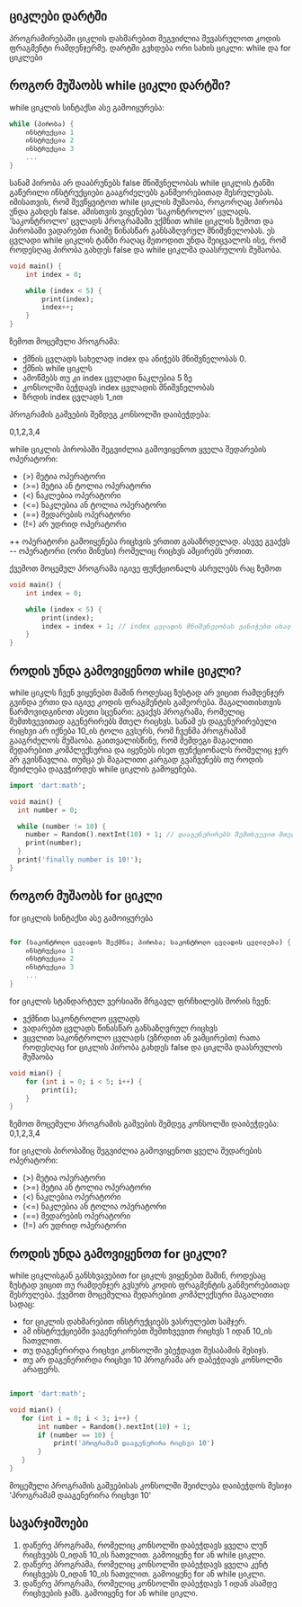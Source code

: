 ## ციკლები დარტში
პროგრამირებაში ციკლის დახმარებით შეგვიძლია შევასრულოთ კოდის ფრაგმენტი რამდენჯერმე. დარტში გვხდება ორი სახის ციკლი: while და for ციკლები

## როგორ მუშაობს while ციკლი დარტში?

while ციკლის სინტაქსი ასე გამოიყურება: 
```dart
while (პირობა) {
    ინსტრუქცია 1
    ინსტრუქცია 2
    ინსტრუქცია 3
    ...
}

```

სანამ პირობა არ დააბრუნებს false მნიშვნელობას while ციკლის ტანში გაწერილი ინსტრუქციები გააგრძელებს განმეორებითად შესრულებას. იმისათვის, რომ შევწყვიტოთ while ციკლის მუშაობა, როგორღაც პირობა უნდა გახდეს false. ამისთვის ვიყენებთ 'საკონტროლო' ცვლადს. 'საკონტროლო' ცვლადს პროგრამაში ვქმნით while ციკლის ზემოთ და პირობაში ვადარებთ რაიმე წინასწარ განსაზღვრულ მნიშვნელობას. ეს ცვლადი while ციკლის ტანში რაღაც მეთოდით უნდა შეიცვალოს ისე, რომ როდესღაც პირობა გახდეს false და while ციკლმა დაასრულოს მუშაობა.

```dart
void main() {
    int index = 0;

    while (index < 5) {
        print(index);
        index++;
    }
}

```

ზემოთ მოცემული პროგრამა:
 - ქმნის ცვლადს სახელად index და ანიჭებს მნიშვნელობას 0.
 - ქმნის while ციკლს
 - ამოწმებს თუ კი index ცვლადი ნაკლებია 5 ზე
 - კონსოლში ბეჭდავს index ცვლადის მნიშვნელობას
 - ზრდის index ცვლადს 1_ით

პროგრამის გაშვების შემდეგ კონსოლში დაიბეჭდება:

0,1,2,3,4

while ციკლის პირობაში შეგვიძლია გამოვიყენოთ ყველა შედარების ოპერატორი:
 - (>) მეტია ოპერატორი
 - (>=) მეტია ან ტოლია ოპერატორი
 - (<) ნაკლებია ოპერატორი
 - (<=) ნაკლებია ან ტოლია ოპერატორი
 - (==) შედარების ოპერატორი
 - (!=) არ უდრიდ ოპერატორი

++ ოპერატორი გამოიყენება რიცხვის ერთით გასაზრდელად. ასევე გვაქვს -- ოპერატორი (ორი მინუსი) რომელიც რიცხვს ამცირებს ერთით.

ქვემოთ მოცემულ პროგრამა იგივე ფუნქციონალს ასრულებს რაც ზემოთ

```dart
void main() {
    int index = 0;

    while (index < 5) {
        print(index);
        index = index + 1; // index ცვლადის მნიშვნელობას ვანიჭებთ ახალ მნიშვნელობას (index ცვლადის ძველ მნიშვნელობას დამატებული 1)
    }
}

```

## როდის უნდა გამოვიყენოთ while ციკლი?

while ციკლს ჩვენ ვიყენებთ მაშინ როდესაც ზუსტად არ ვიცით რამდენჯერ გვინდა ერთი და იგივე კოდის ფრაგმენტის გამეორება. მაგალითისთვის წარმოვიდგინოთ ასეთი სცენარი:
გვაქვს პროგრამა, რომელიც შემთხვევითად აგენერირებს მთელ რიცხვს. სანამ ეს დაგენერირებული რიცხვი არ იქნება 10_ის ტოლი გვსურს, რომ ჩვენმა პროგრამამ გააგრძელოს მუშაობა. გაითვალისწინე, რომ შემდეგი მაგალითი შედარებით კომპლექსურია და იყენებს ისეთ ფუნქციონალს რომელიც ჯერ არ გვისწავლია. თუმცა ეს მაგალითი კარგად გვაჩვენებს თუ როდის შეიძლება დაგვჭირდეს while ციკლის გამოყენება.

```dart
import 'dart:math';

void main() {
  int number = 0;

  while (number != 10) {
    number = Random().nextInt(10) + 1; // დააგენერირებს შემთხვევით მთელ რიცხვს 1 იდან ათის ჩათვლით
    print(number);
  }
  print('finally number is 10!');
}

```

## როგორ მუშაობს for ციკლი

for ციკლის სინტაქსი ასე გამოიყურება

```dart

for (საკონტროლო ცვლადის შექმნა; პირობა; საკონტროლო ცვლადის ცვლილება) {
    ინსტრუქცია 1
    ინსტრუქცია 2
    ინსტრუქცია 3
    ...
}

```

for ციკლის სტანდარტულ ვერსიაში მრგავლ ფრჩხილებს შორის ჩვენ:
 - ვქმნით საკონტროლო ცვლადს
 - ვადარებთ ცვლადს წინასწარ განსაზღვრულ რიცხვს
 - ვცვლით საკონტროლო ცვლადს (ვზრდით ან ვამცირებთ) რათა როდესღაც for ციკლის პირობა გახდეს false და ციკლმა დაასრულოს მუშაობა

```dart
void mian() {
    for (int i = 0; i < 5; i++) {
        print(i);
    }
}

```

ზემოთ მოცემული პროგრამის გაშვების შემდეგ კონსოლში დაიბეჭდება:
0,1,2,3,4



for ციკლის პირობაშიც შეგვიძლია გამოვიყენოთ ყველა შედარების ოპერატორი:
 - (>) მეტია ოპერატორი
 - (>=) მეტია ან ტოლია ოპერატორი
 - (<) ნაკლებია ოპერატორი
 - (<=) ნაკლებია ან ტოლია ოპერატორი
 - (==) შედარების ოპერატორი
 - (!=) არ უდრიდ ოპერატორი

## როდის უნდა გამოვიყენოთ for ციკლი?
while ციკლისგან განსხვავებით for ციკლს ვიყენებთ მაშინ, როდესაც ზუსტად ვიცით თუ რამდენჯერ გვსურს კოდის ფრაგმენტის განმეორებითად შესრულება.
ქვემოთ მოცემულია შედარებით კომპლექსური მაგალითი სადაც: 
 - for ციკლის დახმარებით ინსტრუქციებს ვასრულებთ სამჯერ.
 - ამ ინსტრუქციებში ვაგენერირებთ შემთხვევით რიცხვს 1 იდან 10_ის ჩათვლით.
 - თუ დაგენერირდა რიცხვი კონსოლში ვბეჭდავთ შესაბამის მესიჯს.
 - თუ არ დაგენერირდა რიცხვი 10 პროგრამა არ დაბეჭდავს კონსოლში არაფერს.

 ```dart

import 'dart:math';

void mian() {
    for (int i = 0; i < 3; i++) {
        int number = Random().nextInt(10) + 1;
        if (number == 10) {
            print('პროგრამამ დააგენერირა რიცხვი 10')
        }
    }
}

```

მოცემული პროგრამის გაშვებისას კონსოლში შეიძლება დაიბეჭდოს მესიჯი 'პროგრამამ დააგენერირა რიცხვი 10'

## სავარჯიშოები

1. დაწერე პროგრამა, რომელიც კონსოლში დაბეჭდავს ყველა ლუწ რიცხვებს 0_იდან 10_ის ჩათვლით. გამოიყენე for ან while ციკლი.
2. დაწერე პროგრამა, რომელიც კონსოლში დაბეჭდავს ყველა კენტ რიცხვებს 0_იდან 10_ის ჩათვლით. გამოიყენე for ან while ციკლი.
3. დაწერე პროგრამა, რომელიც კონსოლში დაბეჭდავს 1 იდან ასამდე რიცხვების ჯამს. გამოიყენე for ან while ციკლი.